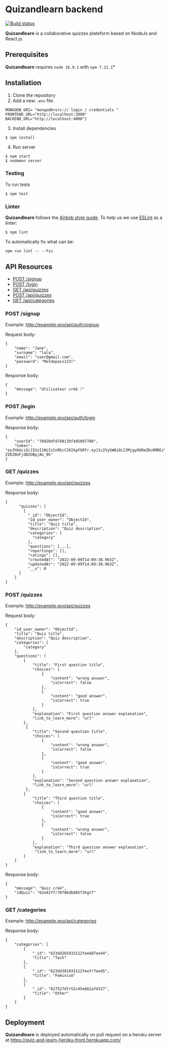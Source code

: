 # Quizandlearn backend

[![Build status](../../workflows/CI/badge.svg)](../../actions?query=workflow%3ACI)

**Quizandlearn** is a collaborative quizzes plateform based on NodeJs and React.js.


## Prerequisites

**Quizandlearn** requires `node 16.9.1` with `npm 7.21.1`*

## Installation

1. Clone the repository
2. Add a new `.env` file.

```
MONGODB_URI= "mongodb+srv:// login / credentials "
FRONTEND_URL="http://localhost:3000"
BACKEND_URL="http://localhost:4000"}
```

3. Install dependencies

```
$ npm install
```

4. Run server

```
$ npm start
$ nodemon server
```

### Testing

To run tests

```
$ npm test
```

### Linter

**Quizandlearn** follows the [Airbnb style guide](https://github.com/airbnb/javascript).
To help us we use [ESLint](https://eslint.org/) as a linter:

```
$ npm lint
```
To automatically fix  what can be:
```
npm run lint -- --fix
```

## API Resources
- [POST /signup](#post-signup)
- [POST /login](#post-login)
- [GET /api/quizzes](#get-api-quizzes)
- [POST /api/quizzes](#post-api-quizzes)
- [GET /api/categories](#get-api-categories)

### POST /signup

Example: http://example.gov/api/auth/signup

Request body:

    {
        "name": "Jane",
        "surname": "lala",
        "email": "user@gmail.com",
        "password": "Motdepass123!"
    }

Response body:

    {
        "message": "Utilisateur créé !"
    }

### POST /login

Example: http://example.gov/api/auth/login

Response body:

    {
        "userId": "78928dfd74013bf4d5097789",
        "token": "eyJhbGciOiJIUzI1NiIsInR5cCI6IkpFGRfr.eyJ1c2VySWQiOiI2MjgyOGRmZDc0MDEzYmY0ZDUwOTc0ZDMiLCJpYXQiOjE2NTI3MjMyODYsImV4cCI6MTY1MjgwOTY4Nn0.FnKqrM30L_l7TjWngLV5Xa-ZIKZ0UFjdB2bBpjAo_9k"
    }

### GET /quizzes

Example: http://example.gov/api/quizzes

Response body:

    {
          "quizzes": [
            {
              "_id": "ObjectId",
              "id_user_owner": "ObjectId",
              "title": "Quiz title",
              "description": "Quiz description",
              "categories": [
                "category"
              ],
              "questions": [...],
              "reportings": [],
              "ratings": [],
              "createdAt": "2022-09-09T14:09:38.963Z",
              "updatedAt": "2022-09-09T14:09:38.963Z",
              "__v": 0
          }
        ]
    }
### POST /quizzes

Example: http://example.gov/api/quizzes

Request body:

    {
        "id_user_owner": "ObjectId",
        "title": "Quiz title",
        "description": "Quiz description",
        "categories": [
            "category"
        ],
        "questions": [
            {
                "title": "First question title",
                "choices": [
                    {
                        "content": "wrong answer",
                        "isCorrect": false
                    },
                    {
                        "content": "good answer",
                        "isCorrect": true
                    }
                ],
                "explanation": "First question answer explanation",
                "link_to_learn_more": "url"
            },
             {
                "title": "Second question title",
                "choices": [
                    {
                        "content": "wrong answer",
                        "isCorrect": false
                    },
                    {
                        "content": "good answer",
                        "isCorrect": true
                    }
                ],
                "explanation": "Second question answer explanation",
                "link_to_learn_more": "url"
             },
            {
                "title": "Third question title",
                "choices": [
                    {
                        "content": "good answer",
                        "isCorrect": true
                    },
                    {
                        "content": "wrong answer",
                        "isCorrect": false
                    }
                ],
                "explanation": "Third question answer explanation",
                 "link_to_learn_more": "url"
            }
        ]
    }

Response body:

    {
        "message": "Quiz créé",
        "idQuiz": "62e92ffr70f06db885f3hgtf"
    }

### GET /categories

Example: http://example.gov/api/categories

Response body:
    
    {
        "categories": [
            {
                "_id": "623dd2b5933112fee687ee44",
                "title": "Tech"
            },
            {
                "_id": "623dd301933112feefr7ee45",
                "title": "Feminism"
            },
            {
                "_id": "627527dfr52c45e662afd317",
                "title": "Other"
            }
        ]
    }


## Deployment

**Quizandlearn** is deployed automatically on pull request on a heroku server at https://quiz-and-learn-heroku-front.herokuapp.com/


